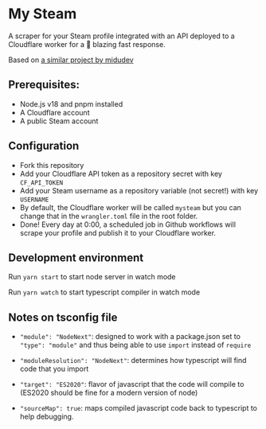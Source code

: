# My Steam

A scraper for your Steam profile integrated with an API deployed to a Cloudflare worker for a 🚀 blazing fast response.

Based on [a similar project by midudev](https://github.com/midudev/kings-league-project/)

## Prerequisites:

- Node.js v18 and pnpm installed
- A Cloudflare account
- A public Steam account

## Configuration

- Fork this repository
- Add your Cloudflare API token as a repository secret with key `CF_API_TOKEN`
- Add your Steam username as a repository variable (not secret!) with key `USERNAME`
- By default, the Cloudflare worker will be called `mysteam` but you can change that in the `wrangler.toml` file in the root folder.
- Done! Every day at 0:00, a scheduled job in Github workflows will scrape your profile and publish it to your Cloudflare worker.

## Development environment

Run `yarn start` to start node server in watch mode

Run `yarn watch` to start typescript compiler in watch mode

## Notes on tsconfig file

- `"module": "NodeNext"`: designed to work with a package.json set to `"type": "module"` and thus being able to use `import` instead of `require`

- `"moduleResolution": "NodeNext"`: determines how typescript will find code that you import

- `"target": "ES2020"`: flavor of javascript that the code will compile to (ES2020 should be fine for a modern version of node)

- `"sourceMap": true`: maps compiled javascript code back to typescript to help debugging.
